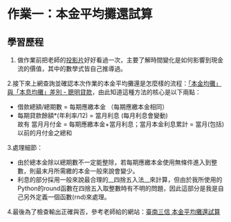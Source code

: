 # 作業一：本金平均攤還試算
## 學習歷程

1. 做作業前把老師的[投影片](https://docs.google.com/presentation/d/e/2PACX-1vQanrLs-ZSFlnAXkUL5uLO9PVvrK1GaNFcjCVwC7IyIt16w_NuaCYUaO6lRxF54Qub_RntV2FGKr-Dm/pub?start=false&loop=false&delayms=3000&slide=id.p)好好看過一次，主要了解時間變化是如何影響到現金流的價值，其中的數學式皆自己推導過。

2.接下來上網查詢並確認本次作業的本金平均攤還是怎麼樣的流程：[「本金均攤」與「本息均攤」差別 - 聰明貸款](https://www.smartloan.com.tw/viewBlogDetail.do?kmId=45)，由此知道這種方法的核心是以下兩點： <br />
* 借款總額/總期數 = 每期應繳本金 （每期應繳本金相同）
* 每期貸款餘額*(年利率/12) = 當月利息 (每月利息會變動) <br />
故有 當月月付金 = 每期應繳本金+當月利息；當月本金利息累計 = 當月(包括)以前的月付金之總和

3.處理細節：<br />
* 由於總本金除以總期數不一定能整除，若每期應繳本金使用無條件進入到整數，則最末月所需繳的本金一般來說會變少。
* 利息的部分採用一般來說最合理的__四捨五入法__來計算，但由於我所使用的Python的round函數在四捨五入取整數時有不明的問題，因此這部分是我是自己另外定義一個函數(rnd)來處理。

4.最後為了檢查輸出正確與否，參考老師給的網站：[臺南三信 本金平均攤還試算](https://ttc.scu.org.tw/memdca1.htm) <br />

